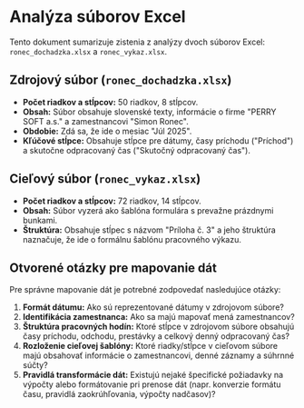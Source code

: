 # Analýza súborov Excel

Tento dokument sumarizuje zistenia z analýzy dvoch súborov Excel: `ronec_dochadzka.xlsx` a `ronec_vykaz.xlsx`.

## Zdrojový súbor (`ronec_dochadzka.xlsx`)

- **Počet riadkov a stĺpcov:** 50 riadkov, 8 stĺpcov.
- **Obsah:** Súbor obsahuje slovenské texty, informácie o firme "PERRY SOFT a.s." a zamestnancovi "Simon Ronec".
- **Obdobie:** Zdá sa, že ide o mesiac "Júl 2025".
- **Kľúčové stĺpce:** Obsahuje stĺpce pre dátumy, časy príchodu ("Príchod") a skutočne odpracovaný čas ("Skutočný odpracovaný čas").

## Cieľový súbor (`ronec_vykaz.xlsx`)

- **Počet riadkov a stĺpcov:** 72 riadkov, 14 stĺpcov.
- **Obsah:** Súbor vyzerá ako šablóna formulára s prevažne prázdnymi bunkami.
- **Štruktúra:** Obsahuje stĺpec s názvom "Príloha č. 3" a jeho štruktúra naznačuje, že ide o formálnu šablónu pracovného výkazu.

## Otvorené otázky pre mapovanie dát

Pre správne mapovanie dát je potrebné zodpovedať nasledujúce otázky:

1.  **Formát dátumu:** Ako sú reprezentované dátumy v zdrojovom súbore?
2.  **Identifikácia zamestnanca:** Ako sa majú mapovať mená zamestnancov?
3.  **Štruktúra pracovných hodín:** Ktoré stĺpce v zdrojovom súbore obsahujú časy príchodu, odchodu, prestávky a celkový denný odpracovaný čas?
4.  **Rozloženie cieľovej šablóny:** Ktoré riadky/stĺpce v cieľovom súbore majú obsahovať informácie o zamestnancovi, denné záznamy a súhrnné súčty?
5.  **Pravidlá transformácie dát:** Existujú nejaké špecifické požiadavky na výpočty alebo formátovanie pri prenose dát (napr. konverzie formátu času, pravidlá zaokrúhľovania, výpočty nadčasov)?